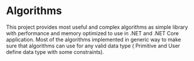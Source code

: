 # Algorithms
This project provides most useful and complex algorithms as simple library with performance and memory optimized to use in .NET and .NET Core application. Most of the algorithms implemented in generic way to make sure that algorithms can use for any valid data type ( Primitive and User define data type with some constraints). 
